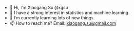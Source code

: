 - 👋 Hi, I’m Xiaogang Su @xgsu
- 👀 I have a strong interest in statistics and machine learning.
- 🌱 I’m currently learning lots of new things. 
- 📫 How to reach me? Email: xiaogang.su@gmail.com

<!---
xgsu/xgsu is a ✨ special ✨ repository because its `README.md` (this file) appears on your GitHub profile.
You can click the Preview link to take a look at your changes.
--->
